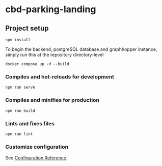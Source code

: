 # cbd-parking-landing

## Project setup
```
npm install
```

To begin the backend, postgreSQL database and graphhopper instance, simply run this at the repository directory-level
```
docker compose up -d --build
```

### Compiles and hot-reloads for development
```
npm run serve
```

### Compiles and minifies for production
```
npm run build
```

### Lints and fixes files
```
npm run lint
```

### Customize configuration
See [Configuration Reference](https://cli.vuejs.org/config/).
